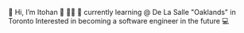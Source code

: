  💞️ Hi, I’m Itohan 💞️ 👧🏽
🏫 currently learning @ De La Salle "Oaklands" in Toronto 
Interested in becoming a software engineer in the future 💻
